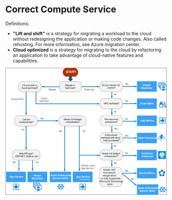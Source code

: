 # Correct Compute Service

Definitions:

- **"Lift and shift"** is a strategy for migrating a workload to the cloud without redesigning the application or making code changes. Also called rehosting. For more information, see Azure migration center.
- **Cloud optimized** is a strategy for migrating to the cloud by refactoring an application to take advantage of cloud-native features and capabilities.

![picture 1](../images/compute-decision-tree.svg)

